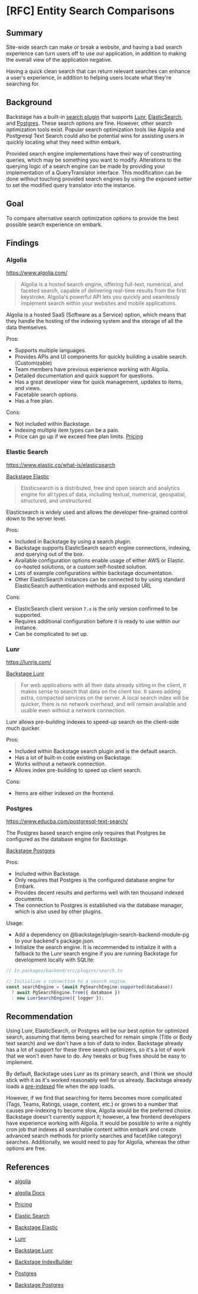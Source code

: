 # [RFC] Entity Search Comparisons

## Summary

Site-wide search can make or break a website, and having a bad search experience can turn users off to use our application, in addition to making the overall view of the application negative.

Having a quick clean search that can return relevant searches can enhance a user's experience, in addition to helping users locate what they're searching for.

## Background

Backstage has a built-in [search plugin](https://backstage.io/docs/features/search/getting-started#docsNav) that supports [Lunr](https://lunrjs.com/), [ElasticSearch](https://www.elastic.co/what-is/elasticsearch), and [Postgres](https://www.educba.com/postgresql-text-search/). These search options are fine. However, other search optimization tools exist. Popular search optimization tools like Algolia and Postgresql Text Search could also be potential wins for assisting users in quickly locating what they need within embark.

Provided search engine implementations have their way of constructing queries, which may be something you want to modify. Alterations to the querying logic of a search engine can be made by providing your implementation of a QueryTranslator interface. This modification can be done without touching provided search engines by using the exposed setter to set the modified query translator into the instance.

## Goal

To compare alternative search optimization options to provide the best possible search experience on embark.

## Findings

### Algolia

https://www.algolia.com/

> Algolia is a hosted search engine, offering full-text, numerical, and faceted search, capable of delivering real-time results from the first keystroke. Algolia's powerful API lets you quickly and seamlessly implement search within your websites and mobile applications.

Algolia is a hosted SaaS (Software as a Service) option, which means that they handle the hosting of the indexing system and the storage of all the data themselves.

Pros:

- Supports multiple languages.
- Provides APIs and UI components for quickly building a usable search. (Customizable)
- Team members have previous experience working with Algolia.
- Detailed documentation and quick support for questions.
- Has a great developer view for quick management, updates to items, and views.
- Facetable search options.
- Has a free plan.

Cons:

- Not included within Backstage.
- Indexing multiple item types can be a pain.
- Price can go up if we exceed free plan limits. [Pricing](https://www.algolia.com/pricing/)

### Elastic Search

https://www.elastic.co/what-is/elasticsearch

[Backstage Elastic](https://backstage.io/docs/features/search/search-engines#elasticsearch)

> Elasticsearch is a distributed, free and open search and analytics engine for all types of data, including textual, numerical, geospatial, structured, and unstructured.

Elasticsearch is widely used and allows the developer fine-grained control down to the server level.

Pros:

- Included in Backstage by using a search plugin.
- Backstage supports ElasticSearch search engine connections, indexing, and querying out of the box.
- Available configuration options enable usage of either AWS or Elastic. co-hosted solutions, or a custom self-hosted solution.
- Lots of example configurations within backstage documentation.
- Other ElasticSearch instances can be connected to by using standard ElasticSearch authentication methods and exposed URL

Cons:

- ElasticSearch client version `7.x` is the only version confirmed to be supported.
- Requires additional configuration before it is ready to use within our instance.
- Can be complicated to set up.

### Lunr

https://lunrjs.com/

[Backstage Lunr](https://backstage.io/docs/features/search/search-engines#lunr)

> For web applications with all their data already sitting in the client, it makes sense to search that data on the client too. It saves adding extra, compacted services on the server. A local search index will be quicker, there is no network overhead, and will remain available and usable even without a network connection.

Lunr allows pre-building indexes to speed-up search on the client-side much quicker.

Pros:

- Included within Backstage search plugin and is the default search.
- Has a lot of built-in code existing on Backstage.
- Works without a network connection.
- Allows index pre-building to speed up client search.

Cons:

- Items are either indexed on the frontend.

### Postgres

https://www.educba.com/postgresql-text-search/

The Postgres based search engine only requires that Postgres be configured as the database engine for Backstage.

[Backstage Postgres](https://backstage.io/docs/features/search/search-engines#postgres)

Pros:

- Included within Backstage.
- Only requires that Postgres is the configured database engine for Embark.
- Provides decent results and performs well with ten thousand indexed documents.
- The connection to Postgres is established via the database manager, which is also used by other plugins.

Usage:

- Add a dependency on @backstage/plugin-search-backend-module-pg to your backend's package.json.
- Initialize the search engine. It is recommended to initialize it with a fallback to the Lunr search engine if you are running Backstage for development locally with SQLite:

```js
// In packages/backend/src/plugins/search.ts

// Initialize a connection to a search engine.
const searchEngine = (await PgSearchEngine.supported(database))
  ? await PgSearchEngine.from({ database })
  : new LunrSearchEngine({ logger });
```

## Recommendation

Using Lunr, ElasticSearch, or Postgres will be our best option for optimized search, assuming that items being searched for remain simple (Title or Body text search) and we don't have a ton of data to index. Backstage already has a lot of support for these three search optimizers, so it's a lot of work that we won't even have to do. Any tweaks or bug fixes should be easy to implement.

By default, Backstage uses Lunr as its primary search, and I think we should stick with it as it's worked reasonably well for us already. Backstage already loads a [pre-indexed](https://github.com/backstage/backstage/blob/master/plugins/search-backend-node/src/IndexBuilder.ts) file when the app loads.

However, if we find that searching for items becomes more complicated (Tags, Teams, Ratings, usage, content, etc.) or grows to a number that causes pre-indexing to become slow, Algolia would be the preferred choice. Backstage doesn't currently support it; however, a few frontend developers have experience working with Algolia. It would be possible to write a nightly cron job that indexes all searchable content within embark and create advanced search methods for priority searches and facet(like category) searches. Additionally, we would need to pay for Algolia, whereas the other options are free.

## References

- [algolia](https://www.algolia.com/)
- [algolia Docs](https://www.algolia.com/doc/)
- [Pricing](https://www.algolia.com/pricing/)

- [Elastic Search](https://www.elastic.co/what-is/elasticsearch)
- [Backstage Elastic](https://backstage.io/docs/features/search/search-engines#elasticsearch)

- [Lunr](https://lunrjs.com/)
- [Backstage Lunr](https://backstage.io/docs/features/search/search-engines#lunr)
- [Backstage IndexBuilder](https://github.com/backstage/backstage/blob/master/plugins/search-backend-node/src/IndexBuilder.ts)

- [Postgres](https://www.educba.com/postgresql-text-search/)
- [Backstage Postgres](https://backstage.io/docs/features/search/search-engines#postgres)
